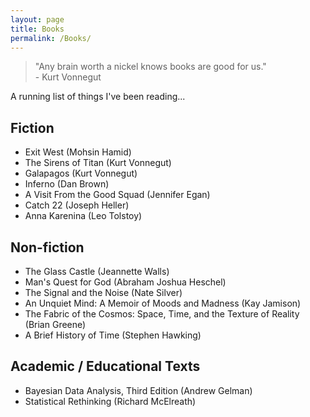 ```yaml
---
layout: page
title: Books
permalink: /Books/
---
```

> "Any brain worth a nickel knows books are good for us." \
> \- Kurt Vonnegut 

A running list of things I've been reading...

## Fiction
- Exit West (Mohsin Hamid)
- The Sirens of Titan (Kurt Vonnegut)
- Galapagos (Kurt Vonnegut)
- Inferno (Dan Brown)
- A Visit From the Good Squad (Jennifer Egan)
- Catch 22 (Joseph Heller)
- Anna Karenina (Leo Tolstoy)

## Non-fiction
- The Glass Castle (Jeannette Walls)
- Man's Quest for God (Abraham Joshua Heschel)
- The Signal and the Noise (Nate Silver)
- An Unquiet Mind: A Memoir of Moods and Madness (Kay Jamison)
- The Fabric of the Cosmos: Space, Time, and the Texture of Reality (Brian Greene)
- A Brief History of Time (Stephen Hawking)

## Academic / Educational Texts
- Bayesian Data Analysis, Third Edition (Andrew Gelman)
- Statistical Rethinking (Richard McElreath)
